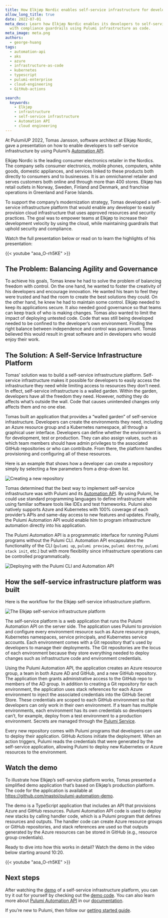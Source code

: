 ```yaml
---
title: How Elkjøp Nordic enables self-service infrastructure for developers
allow_long_title: true
date: 2022-07-01
meta_desc: Learn how Elkjøp Nordic enables its developers to self-service Azure infrastructure
  with compliance guardrails using Pulumi infrastructure as code.
meta_image: meta.png
authors:
  - george-huang
tags:
  - automation-api
  - aks
  - azure
  - infrastructure-as-code
  - kubernetes
  - typescript
  - pulumi-enterprise
  - cloud-engineering
  - GitHub-actions

search:
  keywords:
    - Elkjøp
    - infrastructure
    - self-service infrastructure
    - Automation API
    - cloud engineering
---
```


At PulumiUP 2022, Tomas Jansson, software architect at Elkjøp Nordic, gave a presentation on how to enable developers to self-service infrastructure by using Pulumi’s [Automation API](/automation/).

Elkjøp Nordic is the leading consumer electronics retailer in the Nordics. The company sells consumer electronics, mobile phones, computers, white goods, domestic appliances, and services linked to these products both directly to consumers and to businesses. It is an omnichannel retailer and serves customers both online and through more than 400 stores. Elkjøp has retail outlets in Norway, Sweden, Finland and Denmark, and franchise operations in Greenland and Faroe Islands.

To support the company’s modernization strategy, Tomas developed a self-service infrastructure platform that would enable any developer to easily provision cloud infrastructure that uses approved resources and security practices. The goal was to empower teams at Elkjøp to increase their development velocity by using the cloud, while maintaining guardrails that uphold security and compliance.

Watch the full presentation below or read on to learn the highlights of his presentation:

{{< youtube "aoa_O-rh5KE" >}}

## The Problem: Balancing Agility and Governance

To achieve his goals, Tomas knew he had to solve the problem of balancing freedom with control. On the one hand, he wanted to foster the creativity of his developers and encourage innovation. He wanted his team to feel they were trusted and had the room to create the best solutions they could. On the other hand, he knew he had to maintain some control. Elkjøp needed to keep its applications secure. It also needed good governance so that teams can keep track of who is making changes. Tomas also wanted to limit the impact of deploying untested code. Code that was still being developed needed to be confined to the developer’s own environment. Finding the right balance between independence and control was paramount. Tomas believed this would result in great software and in developers who would enjoy their work.

## The Solution: A Self-Service Infrastructure Platform

Tomas’ solution was to build a self-service infrastructure platform. Self-service infrastructure makes it possible for developers to easily access the infrastructure they need while limiting access to resources they don’t need. In effect, self-service infrastructure is a walled garden. Within the garden, developers have all the freedom they need. However, nothing they do affects what’s outside the wall. Code that causes unintended changes only affects them and no one else.

Tomas built an application that provides a “walled garden” of self-service infrastructure. Developers can create the environments they need, including an Azure resource group and a Kubernetes namespace, all through a graphical user interface. Developers can define whether the environment is for development, test or production. They can also assign values, such as which team members should have admin privileges to the associated GitHub repositories or who can contribute. From there, the platform handles provisioning and configuring all of these resources.

Here is an example that shows how a developer can create a repository simply by selecting a few parameters from a drop-down list.

![Creating a new repository](./create-repo.png)

Tomas determined that the best way to implement self-service infrastructure was with Pulumi and its [Automation API](/automation/). By using Pulumi, he could use standard programming languages to define infrastructure while using familiar software tools like IDEs and test frameworks. Pulumi also natively supports Azure and Kubernetes with 100% coverage of each provider’s APIs and same-day access to new features and updates. Finally, the Pulumi Automation API would enable him to program infrastructure automation directly into his application.

The Pulumi Automation API is a programmatic interface for running Pulumi programs without the Pulumi CLI. Automation API encapsulates the functionality of the CLI (`pulumi up`, `pulumi preview`, `pulumi destroy`, `pulumi stack init`, etc.) but with more flexibility since infrastructure operations can be controlled programmatically.

![Deploying with the Pulumi CLI and Automation API](./automation-api-diagram.png)

## How the self-service infrastructure platform was built

Here is the workflow for the Elkjøp self-service infrastructure platform.

![The Elkjøp self-service infrastructure platform](./elkjop-platform-diagram.png)

The self-service platform is a web application that runs the Pulumi Automation API on the server side. The application uses Pulumi to provision and configure every environment resource such as Azure resource groups, Kubernetes namespaces, service principals, and Kubernetes service accounts. Each environment comes with a Git repository that's used by developers to manage their deployments. The Git repositories are the locus of each environment because they store everything needed to deploy changes such as infrastructure code and environment credentials.

Using the Pulumi Automation API, the application creates an Azure resource group, a team in both Azure AD and GitHub, and a new GitHub repository. The application then grants administrative access to the GitHub repo to members of the AD group. In addition to creating a Git repository for each environment, the application uses stack references for each Azure environment to inject the associated credentials into the GitHub Secret Store. These credentials are scoped to each GitHub environment so that developers can only work in their own environment. If a team has multiple environments, each environment has its own credentials so developers can’t, for example, deploy from a test environment to a production environment. Secrets are managed through the [Pulumi Service](/docs/pulumi-cloud/).

Every new repository comes with Pulumi programs that developers can use to deploy their application. GitHub Actions initiate the deployment. When an action triggers, Pulumi reads the credentials that were generated by the self-service application, allowing Pulumi to deploy new Kubernetes or Azure resources to the environment.

## Watch the demo

To illustrate how Elkjøp’s self-service platform works, Tomas presented a simplified demo application that’s based on Elkjøp’s production platform. The code for the application is available at <https://github.com/mastoj/pulumi-automation-demo>.

The demo is a TypeScript application that includes an API that provisions Azure and GitHub resources. Pulumi Automation API code is used to deploy new stacks by calling handler code, which is a Pulumi program that defines resources and outputs. The handler code can create Azure resource groups or GitHub repositories, and stack references are used so that outputs generated by the Azure resources can be stored in GitHub (e.g., resource group credentials).

Ready to dive into how this works in detail? Watch the demo in the video below starting around 10:20.

{{< youtube "aoa_O-rh5KE" >}}

## Next steps

After watching the [demo](https://youtu.be/aoa_O-rh5KE?list=PLyy8Vx2ZoWlpcvhSsUXdT5CXjRwAaM_My&t=620) of a self-service infrastructure platform, you can try it out for yourself by checking out the [demo code](https://github.com/mastoj/pulumi-automation-demo). You can also learn more about [Pulumi Automation API](/automation/) in our [documentation](/docs/using-pulumi/automation-api/).

If you’re new to Pulumi, then follow our [getting started guide](/docs/get-started/).
